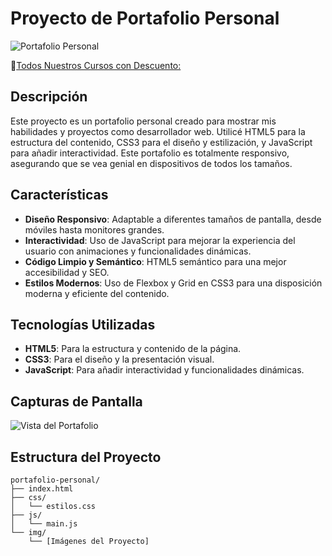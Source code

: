 # Proyecto de Portafolio Personal

![Portafolio Personal](https://render2web.com/github/portafolio-personal.jpg)

🎁[Todos Nuestros Cursos con Descuento:](https://render2web.com/promociones)

## Descripción

Este proyecto es un portafolio personal creado para mostrar mis habilidades y proyectos como desarrollador web. Utilicé HTML5 para la estructura del contenido, CSS3 para el diseño y estilización, y JavaScript para añadir interactividad. Este portafolio es totalmente responsivo, asegurando que se vea genial en dispositivos de todos los tamaños.

## Características

- **Diseño Responsivo**: Adaptable a diferentes tamaños de pantalla, desde móviles hasta monitores grandes.
- **Interactividad**: Uso de JavaScript para mejorar la experiencia del usuario con animaciones y funcionalidades dinámicas.
- **Código Limpio y Semántico**: HTML5 semántico para una mejor accesibilidad y SEO.
- **Estilos Modernos**: Uso de Flexbox y Grid en CSS3 para una disposición moderna y eficiente del contenido.

## Tecnologías Utilizadas

- **HTML5**: Para la estructura y contenido de la página.
- **CSS3**: Para el diseño y la presentación visual.
- **JavaScript**: Para añadir interactividad y funcionalidades dinámicas.

## Capturas de Pantalla

![Vista del Portafolio](https://render2web.com/github/portafolio-personal.jpg)

## Estructura del Proyecto

```plaintext
portafolio-personal/
├── index.html
├── css/
│   └── estilos.css
├── js/
│   └── main.js
└── img/
    └── [Imágenes del Proyecto]